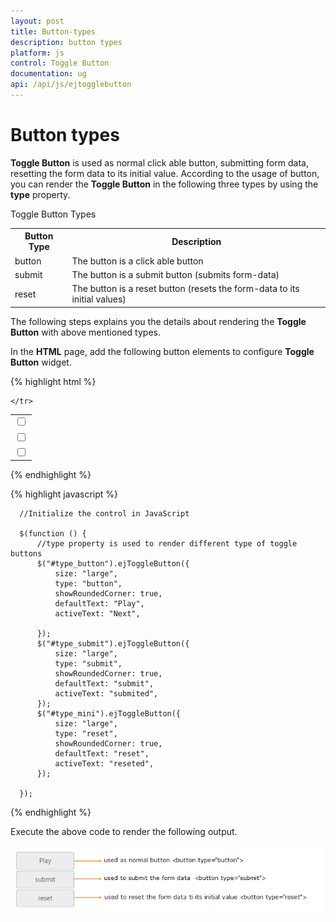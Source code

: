 ```yaml
---
layout: post
title: Button-types
description: button types
platform: js
control: Toggle Button
documentation: ug
api: /api/js/ejtogglebutton
---
```


# Button types

**Toggle Button** is used as normal click able button, submitting form data, resetting the form data to its initial value. According to the usage of button, you can render the **Toggle Button** in the following three types by using the **type** property.

Toggle Button Types

<table>
<tr>
<th>Button Type</th><th>Description</th></tr><tr><td>
button</td><td>
The button is a click able button </td></tr>
<tr>
<td>
submit</td><td>
The button is a submit button (submits form-data)</td></tr>
<tr>
<td>
reset</td><td>
The button is a reset button (resets the form-data to its initial values)</td></tr>
</table>


The following steps explains you the details about rendering the **Toggle Button** with above mentioned types. 

In the **HTML** page, add the following button elements to configure **Toggle Button** widget.


{% highlight html %}


<table>
    <tr>
        <td class="btnsht">
            <input type="checkbox" id="type_button" />             
        </td>
    </tr>
    <tr>
        <td class="btnsht">
            <input type="checkbox" id="type_submit" />                
        </td>
    </tr>
    <tr>
        <td class="btnsht">
            <input type="checkbox" id="type_mini" />                
        </td>

    </tr>
</table>
	
{% endhighlight %}

{% highlight javascript %}


      //Initialize the control in JavaScript
      
      $(function () {
          //type property is used to render different type of toggle buttons
          $("#type_button").ejToggleButton({
              size: "large",
              type: "button",
              showRoundedCorner: true,
              defaultText: "Play",
              activeText: "Next",

          });
          $("#type_submit").ejToggleButton({
              size: "large",
              type: "submit",
              showRoundedCorner: true,
              defaultText: "submit",
              activeText: "submited",
          });
          $("#type_mini").ejToggleButton({
              size: "large",
              type: "reset",
              showRoundedCorner: true,
              defaultText: "reset",
              activeText: "reseted",
          });

      });
    

{% endhighlight %}

Execute the above code to render the following output.

![](/js/ToggleButton/Button-types_images/Button-types_img1.png) 


